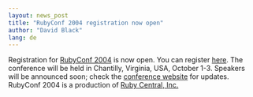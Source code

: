 ```yaml
---
layout: news_post
title: "RubyConf 2004 registration now open"
author: "David Black"
lang: de
---
```


Registration for [RubyConf 2004][1] is now open. You can register
[here][2]. The conference will be held in Chantilly, Virginia, USA,
October 1-3. Speakers will be announced soon; check the [conference
website][1] for updates. RubyConf 2004 is a production of [Ruby Central,
Inc.][3]



[1]: http://www.rubycentral.org/conference 
[2]: http://www.rubycentral.org/conference/register.html 
[3]: http://www.rubycentral.org 
